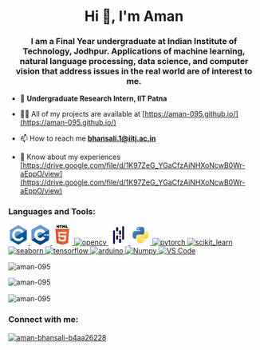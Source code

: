 <h1 align="center">Hi 👋, I'm Aman</h1>
<h3 align="center">I am a Final Year undergraduate at Indian Institute of Technology, Jodhpur. Applications of machine learning, natural language processing, data science, and computer vision that address issues in the real world are of interest to me.</h3>

- 🔭 **Undergraduate Research Intern, IIT Patna**


- 👨‍💻 All of my projects are available at [https://aman-095.github.io/](https://aman-095.github.io/)

- 📫 How to reach me **bhansali.1@iitj.ac.in**

- 📄 Know about my experiences [https://drive.google.com/file/d/1K97ZeG_YGaCfzAiNHXoNcwB0Wr-aEppO/view](https://drive.google.com/file/d/1K97ZeG_YGaCfzAiNHXoNcwB0Wr-aEppO/view)

<h3 align="left">Languages and Tools:</h3>
<p align="left"> <a href="https://www.cprogramming.com/" target="_blank" rel="noreferrer"> <img src="https://raw.githubusercontent.com/devicons/devicon/master/icons/c/c-original.svg" alt="c" width="40" height="40"/> </a> <a href="https://www.w3schools.com/cpp/" target="_blank" rel="noreferrer"> <img src="https://raw.githubusercontent.com/devicons/devicon/master/icons/cplusplus/cplusplus-original.svg" alt="cplusplus" width="40" height="40"/> </a> <a href="https://www.w3.org/html/" target="_blank" rel="noreferrer"> <img src="https://raw.githubusercontent.com/devicons/devicon/master/icons/html5/html5-original-wordmark.svg" alt="html5" width="40" height="40"/> </a> <a href="https://opencv.org/" target="_blank" rel="noreferrer"> <img src="https://www.vectorlogo.zone/logos/opencv/opencv-icon.svg" alt="opencv" width="40" height="40"/> </a> <a href="https://pandas.pydata.org/" target="_blank" rel="noreferrer"> <img src="https://raw.githubusercontent.com/devicons/devicon/2ae2a900d2f041da66e950e4d48052658d850630/icons/pandas/pandas-original.svg" alt="pandas" width="40" height="40"/> </a> <a href="https://www.python.org" target="_blank" rel="noreferrer"> <img src="https://raw.githubusercontent.com/devicons/devicon/master/icons/python/python-original.svg" alt="python" width="40" height="40"/> </a> <a href="https://pytorch.org/" target="_blank" rel="noreferrer"> <img src="https://www.vectorlogo.zone/logos/pytorch/pytorch-icon.svg" alt="pytorch" width="40" height="40"/> </a> <a href="https://scikit-learn.org/" target="_blank" rel="noreferrer"> <img src="https://upload.wikimedia.org/wikipedia/commons/0/05/Scikit_learn_logo_small.svg" alt="scikit_learn" width="40" height="40"/> </a> <a href="https://seaborn.pydata.org/" target="_blank" rel="noreferrer"> <img src="https://seaborn.pydata.org/_images/logo-mark-lightbg.svg" alt="seaborn" width="40" height="40"/> </a> <a href="https://www.tensorflow.org" target="_blank" rel="noreferrer"> <img src="https://www.vectorlogo.zone/logos/tensorflow/tensorflow-icon.svg" alt="tensorflow" width="40" height="40"/> </a><a href="https://www.arduino.cc/" target="_blank" rel="noreferrer"> <img src="https://cdn.worldvectorlogo.com/logos/arduino-1.svg" alt="arduino" width="40" height="40"/> </a>
<a href="https://numpy.org/" target="_blank" rel="noreferrer"> <img src="https://www.vectorlogo.zone/logos/numpy/numpy-icon.svg" alt="Numpy" width="40" height="40"/> </a>
<a href="https://visualstudio.microsoft.com/" target="_blank" rel="noreferrer"> <img src="https://www.vectorlogo.zone/logos/visualstudio_code/visualstudio_code-icon.svg" alt="VS Code" width="40" height="40"/> </a></p>

<p><img align="center" src="https://github-readme-stats.vercel.app/api/top-langs?username=aman-095&show_icons=true&locale=en&layout=compact&theme=dark" alt="aman-095" /></p>
<p align="left"> <img src="https://komarev.com/ghpvc/?username=aman-095&label=Profile%20views&color=0e75b6&style=flat" alt="aman-095" /> </p>
<p><img align="center" src="https://github-readme-streak-stats.herokuapp.com/?user=aman-095&theme=dark" alt="aman-095" /></p>
<h3 align="left">Connect with me:</h3>
<p align="left">
<a href="https://linkedin.com/in/aman-bhansali-b4aa26228" target="blank"><img align="center" src="https://raw.githubusercontent.com/rahuldkjain/github-profile-readme-generator/master/src/images/icons/Social/linked-in-alt.svg" alt="aman-bhansali-b4aa26228" height="30" width="40" /></a>
</p>


<!---
aman-095/aman-095 is a ✨ special ✨ repository because its `README.md` (this file) appears on your GitHub profile.
You can click the Preview link to take a look at your changes.
--->
